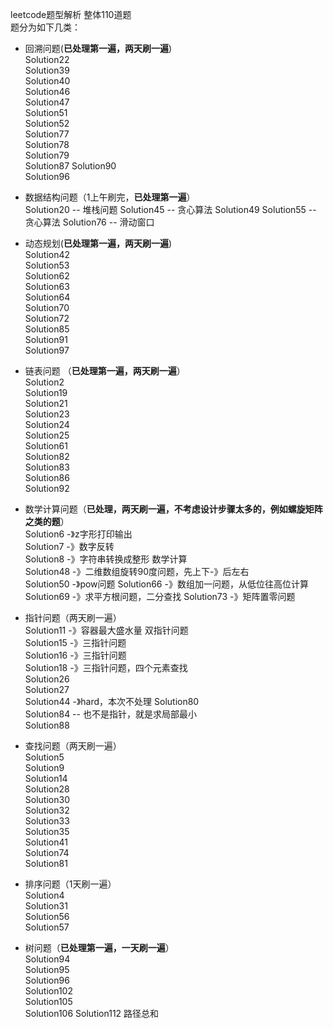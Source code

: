 leetcode题型解析 整体110道题  
题分为如下几类：  

- 回溯问题(**已处理第一遍，两天刷一遍**)  
  Solution22  
  Solution39  
  Solution40  
  Solution46  
  Solution47  
  Solution51  
  Solution52  
  Solution77  
  Solution78  
  Solution79  
  Solution87
  Solution90  
  Solution96  
  
- 数据结构问题（1上午刷完，**已处理第一遍**）   
  Solution20 -- 堆栈问题 
  Solution45 -- 贪心算法
  Solution49 
  Solution55 -- 贪心算法
  Solution76 -- 滑动窗口  
  
  
- 动态规划(**已处理第一遍，两天刷一遍**)    
  Solution42  
  Solution53  
  Solution62   
  Solution63  
  Solution64  
  Solution70  
  Solution72  
  Solution85  
  Solution91  
  Solution97    
  
- 链表问题 （**已处理第一遍，两天刷一遍**）   
  Solution2   
  Solution19  
  Solution21   
  Solution23   
  Solution24  
  Solution25  
  Solution61  
  Solution82  
  Solution83  
  Solution86  
  Solution92 
  
- 数学计算问题（**已处理，两天刷一遍，不考虑设计步骤太多的，例如螺旋矩阵之类的题**）   
  Solution6 -》z字形打印输出   
  Solution7 -》数字反转  
  Solution8 -》字符串转换成整形 数学计算   
  Solution48 -》二维数组旋转90度问题，先上下-》后左右   
  Solution50 -》pow问题 
  Solution66 -》数组加一问题，从低位往高位计算  
  Solution69 -》求平方根问题，二分查找
  Solution73 -》矩阵置零问题 
  
- 指针问题（两天刷一遍）  
  Solution11 -》容器最大盛水量 双指针问题  
  Solution15 -》三指针问题   
  Solution16 -》三指针问题    
  Solution18 -》三指针问题，四个元素查找    
  Solution26  
  Solution27  
  Solution44 -》hard，本次不处理 
  Solution80  
  Solution84 -- 也不是指针，就是求局部最小    
  Solution88 

- 查找问题（两天刷一遍）  
  Solution5   
  Solution9   
  Solution14   
  Solution28  
  Solution30    
  Solution32  
  Solution33  
  Solution35  
  Solution41    
  Solution74  
  Solution81            

- 排序问题（1天刷一遍）    
  Solution4     
  Solution31  
  Solution56  
  Solution57  

- 树问题（**已处理第一遍，一天刷一遍**）  
  Solution94  
  Solution95  
  Solution96  
  Solution102  
  Solution105  
  Solution106
  Solution112 路径总和  
 
  
   
  

   